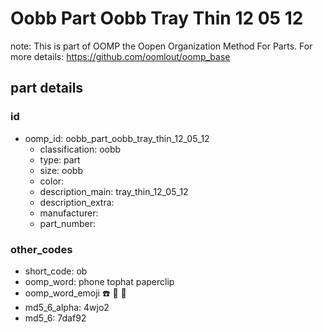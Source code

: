 # Oobb Part Oobb Tray Thin 12 05 12  

note: This is part of OOMP the Oopen Organization Method For Parts. For more details: https://github.com/oomlout/oomp_base

##  part details





### id
* oomp_id: oobb_part_oobb_tray_thin_12_05_12
  * classification: oobb
  * type: part
  * size: oobb
  * color: 
  * description_main: tray_thin_12_05_12
  * description_extra: 
  * manufacturer: 
  * part_number: 

### other_codes
* short_code: ob
* oomp_word: phone tophat paperclip
* oomp_word_emoji :phone: :tophat: :paperclip:
* md5_6_alpha: 4wjo2
* md5_6: 7daf92